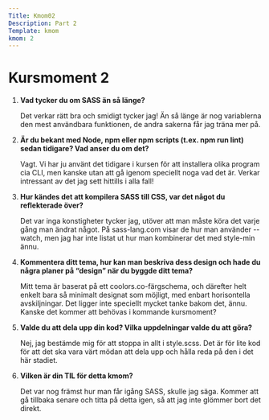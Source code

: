```yaml
---
Title: Kmom02
Description: Part 2
Template: kmom
kmom: 2
---
```


Kursmoment 2
==================

1. **Vad tycker du om SASS än så länge?**

    Det verkar rätt bra och smidigt tycker jag! Än så länge är nog variablerna den mest användbara funktionen, de andra sakerna får jag träna mer på.

2. **Är du bekant med Node, npm eller npm scripts (t.ex. npm run lint) sedan tidigare? Vad anser du om det?**

    Vagt. Vi har ju använt det tidigare i kursen för att installera olika program cia CLI, men kanske utan att gå igenom speciellt noga vad det är. Verkar intressant av det jag sett hittills i alla fall!

3. **Hur kändes det att kompilera SASS till CSS, var det något du reflekterade över?**

    Det var inga konstigheter tycker jag, utöver att man måste köra det varje gång man ändrat något. På sass-lang.com visar de hur man använder --watch, men jag har inte listat ut hur man kombinerar det med style-min ännu.

4. **Kommentera ditt tema, hur kan man beskriva dess design och hade du några planer på “design” när du byggde ditt tema?**

    Mitt tema är baserat på ett coolors.co-färgschema, och därefter helt enkelt bara så minimalt designat som möjligt, med enbart horisontella avskiljningar. Det ligger inte speciellt mycket tanke bakom det, ännu. Kanske det kommer att behövas i kommande kursmoment?

5. **Valde du att dela upp din kod? Vilka uppdelningar valde du att göra?**

    Nej, jag bestämde mig för att stoppa in allt i style.scss. Det är för lite kod för att det ska vara värt mödan att dela upp och hålla reda på den i det här stadiet. 

6. **Vilken är din TIL för detta kmom?**

    Det var nog främst hur man får igång SASS, skulle jag säga. Kommer att gå tillbaka senare och titta på detta igen, så att jag inte glömmer bort det direkt.
